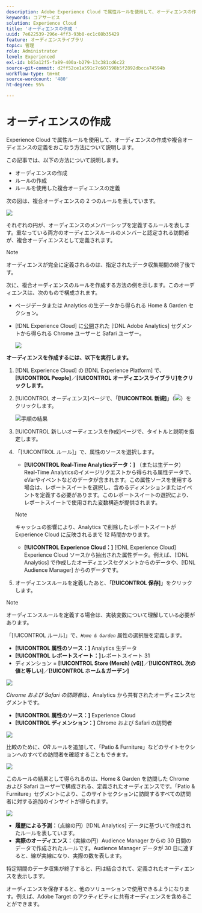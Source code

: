 ```yaml
---
description: Adobe Experience Cloud で属性ルールを使用して、オーディエンスの作成や複合オーディエンスの定義をおこなう方法について説明します。
keywords: コアサービス
solution: Experience Cloud
title: 'オーディエンスの作成 '
uuid: 7e622539-296e-4ff3-93b0-ec1c08b35429
feature: オーディエンスライブラリ
topic: 管理
role: Administrator
level: Experienced
exl-id: b65a12f5-fa89-400a-b279-13c381cd6c22
source-git-commit: d2ff52ce1a591c7c607598b5f2892dbcca74594b
workflow-type: tm+mt
source-wordcount: '480'
ht-degree: 95%

---
```


# オーディエンスの作成

 Experience Cloud で属性ルールを使用して、オーディエンスの作成や複合オーディエンスの定義をおこなう方法について説明します。

この記事では、以下の方法について説明します。

* オーディエンスの作成
* ルールの作成
* ルールを使用した複合オーディエンスの定義

次の図は、複合オーディエンスの 2 つのルールを表しています。

![](assets/audience_sharing.png)

それぞれの円が、オーディエンスのメンバーシップを定義するルールを表します。重なっている両方のオーディエンスルールのメンバーと認定される訪問者が、複合オーディエンスとして定義されます。

>[!NOTE]
>
>オーディエンスが完全に定義されるのは、指定されたデータ収集期間の終了後です。

次に、複合オーディエンスのルールを作成する方法の例を示します。このオーディエンスは、次のもので構成されます。

* ページデータまたは Analytics の生データから得られる Home &amp; Garden セクション。
* [!DNL Experience Cloud] に[公開](audience-library.md#task_32FEEFE0B32E4E388CD4D892D727282A)された [!DNL Adobe Analytics] セグメントから得られる Chrome ユーザーと Safari ユーザー。

   ![](assets/audience_create.png)

**オーディエンスを作成するには、以下を実行します。**

1. [!DNL Experience Cloud] の [!DNL Experience Platform] で、**[!UICONTROL People]**／**[!UICONTROL オーディエンスライブラリ]をクリックします。**
1. [!UICONTROL オーディエンス]ページで、「**[!UICONTROL 新規]**」（![](assets/add_icon_small.png)）をクリックします。

   ![手順の結果](assets/audience_create_new.png)

1. [!UICONTROL 新しいオーディエンスを作成]ページで、タイトルと説明を指定します。
1. 「[!UICONTROL ルール]」で、属性のソースを選択します。

   * **[!UICONTROL Real-Time Analyticsデータ：]** （または生データ）Real-Time Analyticsのイメージリクエストから得られる属性データで、eVarやイベントなどのデータが含まれます。この属性ソースを使用する場合は、レポートスイートを選択し、含めるディメンションまたはイベントを定義する必要があります。このレポートスイートの選択により、レポートスイートで使用された変数構造が提供されます。
   >[!NOTE]
   >
   >キャッシュの影響により、Analytics で削除したレポートスイートが Experience Cloud に反映されるまで 12 時間かかります。

   * **[!UICONTROL Experience Cloud：]** [!DNL Experience Cloud] Experience Cloud ソースから抽出された属性データ。例えば、[!DNL Analytics] で作成したオーディエンスセグメントからのデータや、[!DNL Audience Manager] からのデータです。

1. オーディエンスルールを定義したあと、「**[!UICONTROL 保存]**」をクリックします。

>[!NOTE]
>
>オーディエンスルールを定義する場合は、実装変数について理解している必要があります。

「[!UICONTROL ルール]」で、*`Home & Garden`* 属性の選択肢を定義します。

* **[!UICONTROL 属性のソース：]** Analytics 生データ
* **[!UICONTROL レポートスイート：]**&#x200B;レポートスイート 31
* ディメンション = **[!UICONTROL Store (Merch) (v6)]**／**[!UICONTROL 次の値と等しい]**／**[!UICONTROL ホーム＆ガーデン]**

![](assets/home_garden.png)

*Chrome および Safari の訪問者*&#x200B;は、Analytics から共有されたオーディエンスセグメントです。

* **[!UICONTROL 属性のソース：]** Experience Cloud
* **[!UICONTROL ディメンション：]** Chrome および Safari の訪問者

![](assets/chrome_safari.png)

比較のために、*OR* ルールを追加して、「Patio &amp; Furniture」などのサイトセクションへのすべての訪問者を確認することもできます。

![](assets/audiences_rule_patio.png)

このルールの結果として得られるのは、Home &amp; Garden を訪問した Chrome および Safari ユーザーで構成される、定義されたオーディエンスです。「Patio &amp; Furniture」セグメントにより、このサイトセクションに訪問するすべての訪問者に対する追加のインサイトが得られます。

![](assets/defined_audience.png)

* **履歴による予測：**（点線の円）[!DNL Analytics] データに基づいて作成されたルールを表しています。
* **実際のオーディエンス：**（実線の円）Audience Manager からの 30 日間のデータで作成されたルールです。Audience Manager データが 30 日に達すると、線が実線になり、実際の数を表します。

特定期間のデータ収集が終了すると、円は結合されて、定義されたオーディエンスを表示します。

オーディエンスを保存すると、他のソリューションで使用できるようになります。例えば、Adobe Target のアクティビティに共有オーディエンスを含めることができます。
